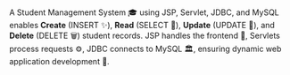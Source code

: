 A Student Management System 🎓 using JSP, Servlet, JDBC, and MySQL enables **Create** (INSERT ✨), **Read** (SELECT 📖), **Update** (UPDATE 🔄), and **Delete** (DELETE 🗑️) student records. JSP handles the frontend 🎨, Servlets process requests ⚙️, JDBC connects to MySQL 🏛️, ensuring dynamic web application development 🚀.
